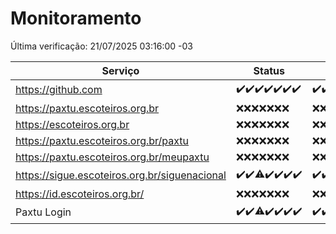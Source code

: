 # Monitoramento

Última verificação: 21/07/2025 03:16:00 -03

|Serviço|Status|Últimas 24h|
|---|---|---|
|https://github.com|<span title="2025-07-14: OK=23">✔️</span><span title="2025-07-15: OK=23">✔️</span><span title="2025-07-16: OK=23">✔️</span><span title="2025-07-17: OK=23">✔️</span><span title="2025-07-18: OK=23">✔️</span><span title="2025-07-19: OK=23">✔️</span><span title="2025-07-20: OK=5">✔️</span>|<span title="20/07/2025 04:09:00 -03 : 200">✔️</span><span title="20/07/2025 05:12:00 -03 : 200">✔️</span><span title="20/07/2025 06:09:00 -03 : 200">✔️</span><span title="20/07/2025 07:10:00 -03 : 200">✔️</span><span title="20/07/2025 08:07:00 -03 : 200">✔️</span><span title="20/07/2025 09:17:00 -03 : 200">✔️</span><span title="20/07/2025 10:23:00 -03 : 200">✔️</span><span title="20/07/2025 11:08:00 -03 : 200">✔️</span><span title="20/07/2025 12:09:00 -03 : 200">✔️</span><span title="20/07/2025 13:11:00 -03 : 200">✔️</span><span title="20/07/2025 14:08:00 -03 : 200">✔️</span><span title="20/07/2025 15:12:00 -03 : 200">✔️</span><span title="20/07/2025 16:07:00 -03 : 200">✔️</span><span title="20/07/2025 17:10:00 -03 : 200">✔️</span><span title="20/07/2025 18:08:00 -03 : 200">✔️</span><span title="20/07/2025 19:09:00 -03 : 200">✔️</span><span title="20/07/2025 20:09:00 -03 : 200">✔️</span><span title="20/07/2025 21:56:00 -03 : 200">✔️</span><span title="20/07/2025 23:59:00 -03 : 200">✔️</span><span title="21/07/2025 01:03:00 -03 : 200">✔️</span><span title="21/07/2025 02:18:00 -03 : 200">✔️</span><span title="21/07/2025 03:16:00 -03 : 200">✔️</span>|
|https://paxtu.escoteiros.org.br|<span title="2025-07-14: Falhas=23">❌</span><span title="2025-07-15: Falhas=23">❌</span><span title="2025-07-16: Falhas=23">❌</span><span title="2025-07-17: Falhas=23">❌</span><span title="2025-07-18: Falhas=23">❌</span><span title="2025-07-19: Falhas=23">❌</span><span title="2025-07-20: Falhas=5">❌</span>|<span title="20/07/2025 04:09:00 -03 : 403">❌</span><span title="20/07/2025 05:12:00 -03 : 403">❌</span><span title="20/07/2025 06:09:00 -03 : 403">❌</span><span title="20/07/2025 07:10:00 -03 : 403">❌</span><span title="20/07/2025 08:07:00 -03 : 403">❌</span><span title="20/07/2025 09:17:00 -03 : 403">❌</span><span title="20/07/2025 10:23:00 -03 : 403">❌</span><span title="20/07/2025 11:08:00 -03 : 403">❌</span><span title="20/07/2025 12:09:00 -03 : 403">❌</span><span title="20/07/2025 13:11:00 -03 : 403">❌</span><span title="20/07/2025 14:08:00 -03 : 403">❌</span><span title="20/07/2025 15:12:00 -03 : 403">❌</span><span title="20/07/2025 16:07:00 -03 : 403">❌</span><span title="20/07/2025 17:10:00 -03 : 403">❌</span><span title="20/07/2025 18:08:00 -03 : 403">❌</span><span title="20/07/2025 19:09:00 -03 : 403">❌</span><span title="20/07/2025 20:09:00 -03 : 403">❌</span><span title="20/07/2025 21:56:00 -03 : 403">❌</span><span title="20/07/2025 23:59:00 -03 : 403">❌</span><span title="21/07/2025 01:03:00 -03 : 403">❌</span><span title="21/07/2025 02:18:00 -03 : 403">❌</span><span title="21/07/2025 03:16:00 -03 : 403">❌</span>|
|https://escoteiros.org.br|<span title="2025-07-14: Falhas=23">❌</span><span title="2025-07-15: Falhas=23">❌</span><span title="2025-07-16: Falhas=23">❌</span><span title="2025-07-17: Falhas=23">❌</span><span title="2025-07-18: Falhas=23">❌</span><span title="2025-07-19: Falhas=23">❌</span><span title="2025-07-20: Falhas=5">❌</span>|<span title="20/07/2025 04:09:00 -03 : 403">❌</span><span title="20/07/2025 05:12:00 -03 : 403">❌</span><span title="20/07/2025 06:09:00 -03 : 403">❌</span><span title="20/07/2025 07:10:00 -03 : 403">❌</span><span title="20/07/2025 08:07:00 -03 : 403">❌</span><span title="20/07/2025 09:17:00 -03 : 403">❌</span><span title="20/07/2025 10:23:00 -03 : 403">❌</span><span title="20/07/2025 11:08:00 -03 : 403">❌</span><span title="20/07/2025 12:09:00 -03 : 403">❌</span><span title="20/07/2025 13:11:00 -03 : 403">❌</span><span title="20/07/2025 14:08:00 -03 : 403">❌</span><span title="20/07/2025 15:12:00 -03 : 403">❌</span><span title="20/07/2025 16:07:00 -03 : 403">❌</span><span title="20/07/2025 17:10:00 -03 : 403">❌</span><span title="20/07/2025 18:08:00 -03 : 403">❌</span><span title="20/07/2025 19:09:00 -03 : 403">❌</span><span title="20/07/2025 20:09:00 -03 : 403">❌</span><span title="20/07/2025 21:56:00 -03 : 403">❌</span><span title="20/07/2025 23:59:00 -03 : 403">❌</span><span title="21/07/2025 01:03:00 -03 : 403">❌</span><span title="21/07/2025 02:18:00 -03 : 403">❌</span><span title="21/07/2025 03:16:00 -03 : 403">❌</span>|
|https://paxtu.escoteiros.org.br/paxtu|<span title="2025-07-14: Falhas=23">❌</span><span title="2025-07-15: Falhas=23">❌</span><span title="2025-07-16: Falhas=23">❌</span><span title="2025-07-17: Falhas=23">❌</span><span title="2025-07-18: Falhas=23">❌</span><span title="2025-07-19: Falhas=23">❌</span><span title="2025-07-20: Falhas=5">❌</span>|<span title="20/07/2025 04:09:00 -03 : 403">❌</span><span title="20/07/2025 05:12:00 -03 : 403">❌</span><span title="20/07/2025 06:09:00 -03 : 403">❌</span><span title="20/07/2025 07:10:00 -03 : 403">❌</span><span title="20/07/2025 08:07:00 -03 : 403">❌</span><span title="20/07/2025 09:17:00 -03 : 403">❌</span><span title="20/07/2025 10:23:00 -03 : 403">❌</span><span title="20/07/2025 11:08:00 -03 : 403">❌</span><span title="20/07/2025 12:09:00 -03 : 403">❌</span><span title="20/07/2025 13:11:00 -03 : 403">❌</span><span title="20/07/2025 14:08:00 -03 : 403">❌</span><span title="20/07/2025 15:12:00 -03 : 403">❌</span><span title="20/07/2025 16:07:00 -03 : 403">❌</span><span title="20/07/2025 17:10:00 -03 : 403">❌</span><span title="20/07/2025 18:08:00 -03 : 403">❌</span><span title="20/07/2025 19:09:00 -03 : 403">❌</span><span title="20/07/2025 20:09:00 -03 : 403">❌</span><span title="20/07/2025 21:56:00 -03 : 403">❌</span><span title="20/07/2025 23:59:00 -03 : 403">❌</span><span title="21/07/2025 01:03:00 -03 : 403">❌</span><span title="21/07/2025 02:18:00 -03 : 403">❌</span><span title="21/07/2025 03:16:00 -03 : 403">❌</span>|
|https://paxtu.escoteiros.org.br/meupaxtu|<span title="2025-07-14: Falhas=23">❌</span><span title="2025-07-15: Falhas=23">❌</span><span title="2025-07-16: Falhas=23">❌</span><span title="2025-07-17: Falhas=23">❌</span><span title="2025-07-18: Falhas=23">❌</span><span title="2025-07-19: Falhas=23">❌</span><span title="2025-07-20: Falhas=5">❌</span>|<span title="20/07/2025 04:09:00 -03 : 403">❌</span><span title="20/07/2025 05:12:00 -03 : 403">❌</span><span title="20/07/2025 06:09:00 -03 : 403">❌</span><span title="20/07/2025 07:10:00 -03 : 403">❌</span><span title="20/07/2025 08:07:00 -03 : 403">❌</span><span title="20/07/2025 09:17:00 -03 : 403">❌</span><span title="20/07/2025 10:23:00 -03 : 403">❌</span><span title="20/07/2025 11:08:00 -03 : 403">❌</span><span title="20/07/2025 12:09:00 -03 : 403">❌</span><span title="20/07/2025 13:11:00 -03 : 403">❌</span><span title="20/07/2025 14:08:00 -03 : 403">❌</span><span title="20/07/2025 15:12:00 -03 : 403">❌</span><span title="20/07/2025 16:07:00 -03 : 403">❌</span><span title="20/07/2025 17:10:00 -03 : 403">❌</span><span title="20/07/2025 18:08:00 -03 : 403">❌</span><span title="20/07/2025 19:09:00 -03 : 403">❌</span><span title="20/07/2025 20:09:00 -03 : 403">❌</span><span title="20/07/2025 21:56:00 -03 : 403">❌</span><span title="20/07/2025 23:59:00 -03 : 403">❌</span><span title="21/07/2025 01:03:00 -03 : 403">❌</span><span title="21/07/2025 02:18:00 -03 : 403">❌</span><span title="21/07/2025 03:16:00 -03 : 403">❌</span>|
|https://sigue.escoteiros.org.br/siguenacional|<span title="2025-07-14: OK=23">✔️</span><span title="2025-07-15: OK=23">✔️</span><span title="2025-07-16: OK=22, Falhas=1">⚠️</span><span title="2025-07-17: OK=23">✔️</span><span title="2025-07-18: OK=23">✔️</span><span title="2025-07-19: OK=23">✔️</span><span title="2025-07-20: OK=5">✔️</span>|<span title="20/07/2025 04:09:00 -03 : 200">✔️</span><span title="20/07/2025 05:12:00 -03 : 200">✔️</span><span title="20/07/2025 06:09:00 -03 : 200">✔️</span><span title="20/07/2025 07:10:00 -03 : 200">✔️</span><span title="20/07/2025 08:07:00 -03 : 200">✔️</span><span title="20/07/2025 09:17:00 -03 : 200">✔️</span><span title="20/07/2025 10:23:00 -03 : 200">✔️</span><span title="20/07/2025 11:08:00 -03 : 200">✔️</span><span title="20/07/2025 12:09:00 -03 : 200">✔️</span><span title="20/07/2025 13:11:00 -03 : 200">✔️</span><span title="20/07/2025 14:08:00 -03 : 200">✔️</span><span title="20/07/2025 15:12:00 -03 : 200">✔️</span><span title="20/07/2025 16:07:00 -03 : 200">✔️</span><span title="20/07/2025 17:10:00 -03 : 200">✔️</span><span title="20/07/2025 18:08:00 -03 : 200">✔️</span><span title="20/07/2025 19:09:00 -03 : 200">✔️</span><span title="20/07/2025 20:09:00 -03 : 200">✔️</span><span title="20/07/2025 21:56:00 -03 : 200">✔️</span><span title="20/07/2025 23:59:00 -03 : 200">✔️</span><span title="21/07/2025 01:03:00 -03 : 200">✔️</span><span title="21/07/2025 02:18:00 -03 : 200">✔️</span><span title="21/07/2025 03:16:00 -03 : 200">✔️</span>|
|https://id.escoteiros.org.br/|<span title="2025-07-14: Falhas=23">❌</span><span title="2025-07-15: Falhas=23">❌</span><span title="2025-07-16: Falhas=23">❌</span><span title="2025-07-17: Falhas=23">❌</span><span title="2025-07-18: Falhas=23">❌</span><span title="2025-07-19: Falhas=23">❌</span><span title="2025-07-20: Falhas=5">❌</span>|<span title="20/07/2025 04:09:00 -03 : 403">❌</span><span title="20/07/2025 05:12:00 -03 : 403">❌</span><span title="20/07/2025 06:09:00 -03 : 403">❌</span><span title="20/07/2025 07:10:00 -03 : 403">❌</span><span title="20/07/2025 08:07:00 -03 : 403">❌</span><span title="20/07/2025 09:17:00 -03 : 403">❌</span><span title="20/07/2025 10:23:00 -03 : 403">❌</span><span title="20/07/2025 11:08:00 -03 : 403">❌</span><span title="20/07/2025 12:09:00 -03 : 403">❌</span><span title="20/07/2025 13:11:00 -03 : 403">❌</span><span title="20/07/2025 14:08:00 -03 : 403">❌</span><span title="20/07/2025 15:12:00 -03 : 403">❌</span><span title="20/07/2025 16:07:00 -03 : 403">❌</span><span title="20/07/2025 17:10:00 -03 : 403">❌</span><span title="20/07/2025 18:08:00 -03 : 403">❌</span><span title="20/07/2025 19:09:00 -03 : 403">❌</span><span title="20/07/2025 20:09:00 -03 : 403">❌</span><span title="20/07/2025 21:56:00 -03 : 403">❌</span><span title="20/07/2025 23:59:00 -03 : 403">❌</span><span title="21/07/2025 01:03:00 -03 : 403">❌</span><span title="21/07/2025 02:18:00 -03 : 403">❌</span><span title="21/07/2025 03:16:00 -03 : 403">❌</span>|
|Paxtu Login|<span title="2025-07-14: OK=23">✔️</span><span title="2025-07-15: OK=23">✔️</span><span title="2025-07-16: OK=22, Falhas=1">⚠️</span><span title="2025-07-17: OK=23">✔️</span><span title="2025-07-18: OK=23">✔️</span><span title="2025-07-19: OK=23">✔️</span><span title="2025-07-20: OK=5">✔️</span>|<span title="20/07/2025 04:09:00 -03 : 200">✔️</span><span title="20/07/2025 05:12:00 -03 : 200">✔️</span><span title="20/07/2025 06:09:00 -03 : 200">✔️</span><span title="20/07/2025 07:10:00 -03 : 200">✔️</span><span title="20/07/2025 08:07:00 -03 : 200">✔️</span><span title="20/07/2025 09:17:00 -03 : 200">✔️</span><span title="20/07/2025 10:23:00 -03 : 200">✔️</span><span title="20/07/2025 11:08:00 -03 : 200">✔️</span><span title="20/07/2025 12:09:00 -03 : 200">✔️</span><span title="20/07/2025 13:11:00 -03 : 200">✔️</span><span title="20/07/2025 14:08:00 -03 : 200">✔️</span><span title="20/07/2025 15:12:00 -03 : 200">✔️</span><span title="20/07/2025 16:07:00 -03 : 200">✔️</span><span title="20/07/2025 17:10:00 -03 : 200">✔️</span><span title="20/07/2025 18:08:00 -03 : 200">✔️</span><span title="20/07/2025 19:09:00 -03 : 200">✔️</span><span title="20/07/2025 20:09:00 -03 : 200">✔️</span><span title="20/07/2025 21:56:00 -03 : 200">✔️</span><span title="20/07/2025 23:59:00 -03 : 200">✔️</span><span title="21/07/2025 01:03:00 -03 : 200">✔️</span><span title="21/07/2025 02:18:00 -03 : 200">✔️</span><span title="21/07/2025 03:16:00 -03 : 200">✔️</span>|
